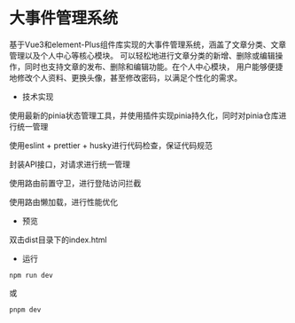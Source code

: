 # 大事件管理系统

基于Vue3和element-Plus组件库实现的大事件管理系统，涵盖了文章分类、文章管理以及个人中心等核心模块。
可以轻松地进行文章分类的新增、删除或编辑操作，同时也支持文章的发布、删除和编辑功能。在个人中心模块，
用户能够便捷地修改个人资料、更换头像，甚至修改密码，以满足个性化的需求。

- 技术实现

使用最新的pinia状态管理工具，并使用插件实现pinia持久化，同时对pinia仓库进行统一管理

使用eslint + prettier + husky进行代码检查，保证代码规范

封装API接口，对请求进行统一管理

使用路由前置守卫，进行登陆访问拦截

使用路由懒加载，进行性能优化

- 预览

双击dist目录下的index.html

- 运行

```
npm run dev
```

或

```
pnpm dev
```
